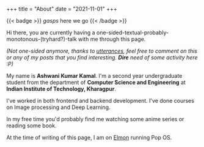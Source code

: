 +++
title = "About"
date = "2021-11-01"
+++

{{< badge >}}
*gasps* here we go
{{< /badge >}}

Hi there, you are currently having a one-sided-textual-probably-monotonous-(tryhard?)-talk with me through this page.

*(Not one-sided anymore, thanks to [utterances](https://utteranc.es/), feel free to comment on this or any of my posts that you find interesting. **Dire** need of some activity here :P)*

My name is **Ashwani Kumar Kamal**. I'm a second year undergraduate student from the department of **Computer Science and Engineering** at **Indian Institute of Technology, Kharagpur**.  

I've worked in both frontend and  backend development. I've done courses on Image processing and Deep Learning.  

In my free time you'd probably find me watching some anime series or reading some book.

At the time of writing of this page, I am on [Elmon](https://sneaky-potato.ml/blog/my-dynamic-duo) running Pop OS.

<!-- {{< spotify type="album" id="5vqILcEeCT0N1DeJBsLrGE" width="100%" height="250" >}} -->
